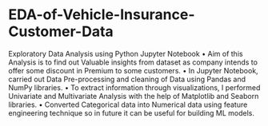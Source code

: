 # EDA-of-Vehicle-Insurance-Customer-Data
Exploratory Data Analysis using Python Jupyter Notebook
•	Aim of this Analysis is to find out Valuable insights from dataset as company intends to offer some discount in Premium to some customers.
•	In Jupyter Notebook, carried out Data Pre-processing and cleaning of Data using Pandas and NumPy libraries.
•	To extract information through visualizations, I performed Univariate and Multivariate Analysis with the help of Matplotlib and Seaborn libraries.
•	Converted Categorical data into Numerical data using feature engineering technique so in future it can be useful for building ML models.
